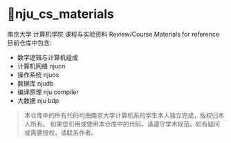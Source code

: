 # 🌟nju_cs_materials
南京大学 计算机学院 课程与实验资料 Review/Course Materials for reference
目前仓库中包含:
- 数字逻辑与计算机组成
- 计算机网络 njucn
- 操作系统 njuos
- 数据库 njudb
- 编译原理 nju compiler
- 大数据 nju bdp
> 本仓库中的所有代码均由南京大学计算机系的学生本人独立完成，版权归本人所有。
> 如果您引用或使用本仓库中的代码，请遵守学术规范。如有疑问或需要授权，请联系作者。
